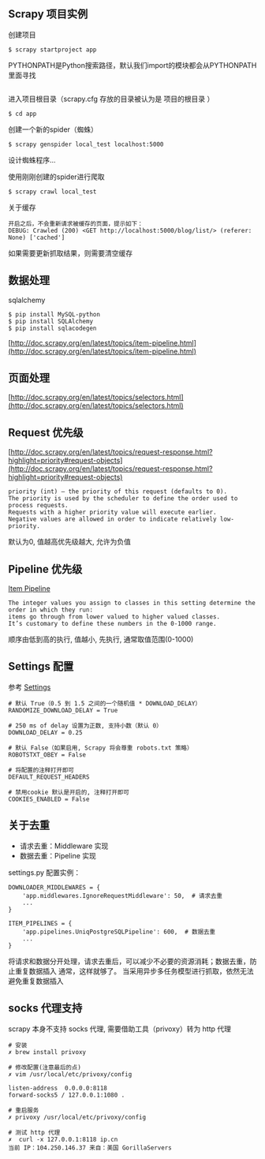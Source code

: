 ## Scrapy 项目实例

创建项目
```
$ scrapy startproject app
```

PYTHONPATH是Python搜索路径，默认我们import的模块都会从PYTHONPATH里面寻找
```

```

进入项目根目录（scrapy.cfg 存放的目录被认为是 项目的根目录 ）
```
$ cd app
```

创建一个新的spider（蜘蛛）
```
$ scrapy genspider local_test localhost:5000
```

设计蜘蛛程序...

使用刚刚创建的spider进行爬取
```
$ scrapy crawl local_test
```

关于缓存
```
开启之后，不会重新请求被缓存的页面，提示如下：
DEBUG: Crawled (200) <GET http://localhost:5000/blog/list/> (referer: None) ['cached']
```

如果需要更新抓取结果，则需要清空缓存


## 数据处理

sqlalchemy

```
$ pip install MySQL-python
$ pip install SQLAlchemy
$ pip install sqlacodegen
```

[http://doc.scrapy.org/en/latest/topics/item-pipeline.html](http://doc.scrapy.org/en/latest/topics/item-pipeline.html)


## 页面处理
[http://doc.scrapy.org/en/latest/topics/selectors.html](http://doc.scrapy.org/en/latest/topics/selectors.html)


## Request 优先级
[http://doc.scrapy.org/en/latest/topics/request-response.html?highlight=priority#request-objects](http://doc.scrapy.org/en/latest/topics/request-response.html?highlight=priority#request-objects)

```
priority (int) – the priority of this request (defaults to 0).
The priority is used by the scheduler to define the order used to process requests.
Requests with a higher priority value will execute earlier.
Negative values are allowed in order to indicate relatively low-priority.
```

默认为0, 值越高优先级越大, 允许为负值


## Pipeline 优先级
[Item Pipeline](https://doc.scrapy.org/en/latest/topics/item-pipeline.html)

```
The integer values you assign to classes in this setting determine the order in which they run: 
items go through from lower valued to higher valued classes.
It’s customary to define these numbers in the 0-1000 range.
```

顺序由低到高的执行, 值越小, 先执行, 通常取值范围(0-1000)


## Settings 配置

参考 [Settings](http://scrapy-chs.readthedocs.io/zh_CN/latest/topics/settings.html)

```
# 默认 True（0.5 到 1.5 之间的一个随机值 * DOWNLOAD_DELAY）
RANDOMIZE_DOWNLOAD_DELAY = True

# 250 ms of delay 设置为正数, 支持小数（默认 0）
DOWNLOAD_DELAY = 0.25

# 默认 False（如果启用, Scrapy 将会尊重 robots.txt 策略）
ROBOTSTXT_OBEY = False

# 将配置的注释打开即可
DEFAULT_REQUEST_HEADERS

# 禁用cookie 默认是开启的, 注释打开即可
COOKIES_ENABLED = False
```


## 关于去重

- 请求去重：Middleware 实现
- 数据去重：Pipeline 实现

settings.py 配置实例：
```
DOWNLOADER_MIDDLEWARES = {
    'app.middlewares.IgnoreRequestMiddleware': 50,  # 请求去重
    ...
}
```

```
ITEM_PIPELINES = {
    'app.pipelines.UniqPostgreSQLPipeline': 600,  # 数据去重
    ...
}
```

将请求和数据分开处理，请求去重后，可以减少不必要的资源消耗；数据去重，防止重复数据插入
通常，这样就够了。
当采用异步多任务模型进行抓取，依然无法避免重复数据插入


## socks 代理支持

scrapy 本身不支持 socks 代理, 需要借助工具（privoxy）转为 http 代理

```
# 安装
✗ brew install privoxy

# 修改配置(注意最后的点)
✗ vim /usr/local/etc/privoxy/config

listen-address  0.0.0.0:8118
forward-socks5 / 127.0.0.1:1080 .

# 重启服务
✗ privoxy /usr/local/etc/privoxy/config

# 测试 http 代理
✗  curl -x 127.0.0.1:8118 ip.cn
当前 IP：104.250.146.37 来自：美国 GorillaServers
```
